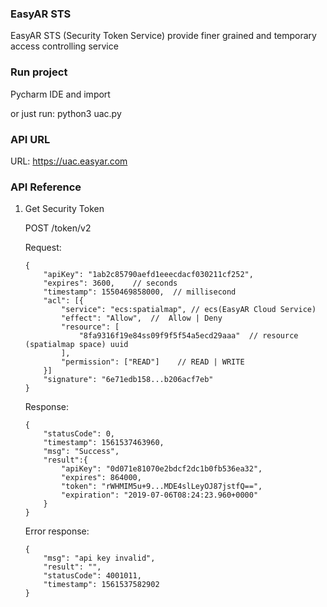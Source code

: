 ### EasyAR STS

EasyAR STS (Security Token Service) provide finer grained and temporary access controlling service

### Run project

Pycharm IDE and import

or just run: python3 uac.py

### API URL

URL: https://uac.easyar.com 

### API Reference

1. Get Security Token

    POST /token/v2
    
    Request:
    
    ```
    {
        "apiKey": "1ab2c85790aefd1eeecdacf030211cf252",   
        "expires": 3600,    // seconds
        "timestamp": 1550469858000,  // millisecond
        "acl": [{
            "service": "ecs:spatialmap", // ecs(EasyAR Cloud Service)
            "effect": "Allow",  //  Allow | Deny
            "resource": [
                "8fa9316f19e84ss09f9f5f54a5ecd29aaa"  // resource (spatialmap space) uuid
            ],
            "permission": ["READ"]    // READ | WRITE
        }] 
        "signature": "6e71edb158...b206acf7eb"  
    }
    ```
    
    Response:
    
    ```
    {
        "statusCode": 0,
        "timestamp": 1561537463960,
        "msg": "Success",
        "result":{
            "apiKey": "0d071e81070e2bdcf2dc1b0fb536ea32",
            "expires": 864000,
            "token": "rWHMIM5u+9...MDE4slLeyOJ87jstfQ==",   
            "expiration": "2019-07-06T08:24:23.960+0000"    
        }
    }

    ```
         
    Error response:
    
    ```
    {
        "msg": "api key invalid",
        "result": "",
        "statusCode": 4001011,
        "timestamp": 1561537582902
    }
    ```

